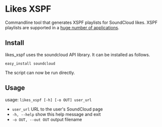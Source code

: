 Likes XSPF
==========

Commandline tool that generates XSPF playlists for SoundCloud likes. XSPF playlists are supported in a [huge number of applications](http://www.xspf.org/applications/).

Install
-------

likes_xspf uses the soundcloud API library. It can be installed as follows.

```
easy_install soundcloud
```

The script can now be run directly.

Usage
-----
usage: `likes_xspf [-h] [-o OUT] user_url`
* `user_url`           URL to the user's SoundCloud page
* `-h, --help`         show this help message and exit
* `-o OUT, --out OUT`  output filename
